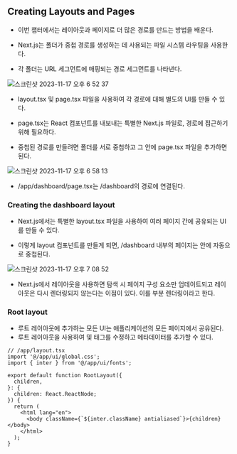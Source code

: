 ## Creating Layouts and Pages

- 이번 챕터에서는 레이아웃과 페이지로 더 많은 경로를 만드는 방법을 배운다.

- Next.js는 폴더가 중첩 경로를 생성하는 데 사용되는 파일 시스템 라우팅을 사용한다.
- 각 폴더는 URL 세그먼트에 매핑되는 경로 세그먼트를 나타낸다.

![스크린샷 2023-11-17 오후 6 52 37](https://github.com/second-hand-team-01/second-hand/assets/101160636/2d572b89-2397-4118-8064-7a8d83c8a8c4)

- layout.tsx 및 page.tsx 파일을 사용하여 각 경로에 대해 별도의 UI를 만들 수 있다.

- page.tsx는 React 컴포넌트를 내보내는 특별한 Next.js 파일로, 경로에 접근하기 위해 필요하다.

- 중첩된 경로를 만들려면 폴더를 서로 중첩하고 그 안에 page.tsx 파일을 추가하면 된다.

![스크린샷 2023-11-17 오후 6 58 13](https://github.com/second-hand-team-01/second-hand/assets/101160636/cf53f89c-8ee8-4493-9162-919cb0f2610a)

- /app/dashboard/page.tsx는 /dashboard의 경로에 연결된다.

### Creating the dashboard layout

- Next.js에서는 특별한 layout.tsx 파일을 사용하여 여러 페이지 간에 공유되는 UI를 만들 수 있다.

- 이렇게 layout 컴포넌트를 만들게 되면, /dashboard 내부의 페이지는 <Layout /> 안에 자동으로 중첩된다.

![스크린샷 2023-11-17 오후 7 08 52](https://github.com/second-hand-team-01/second-hand/assets/101160636/6a2cda7d-a68f-4d84-9ca5-97c3c592928c)

- Next.js에서 레이아웃을 사용하면 탐색 시 페이지 구성 요소만 업데이트되고 레이아웃은 다시 렌더링되지 않는다는 이점이 있다. 이를 부분 렌더링이라고 한다.

### Root layout

- 루트 레이아웃에 추가하는 모든 UI는 애플리케이션의 모든 페이지에서 공유된다.
- 루트 레이아웃을 사용하여 <html> 및 <body> 태그를 수정하고 메타데이터를 추가할 수 있다.

```tsx
// /app/layout.tsx
import '@/app/ui/global.css';
import { inter } from '@/app/ui/fonts';

export default function RootLayout({
  children,
}: {
  children: React.ReactNode;
}) {
  return (
    <html lang="en">
      <body className={`${inter.className} antialiased`}>{children}</body>
    </html>
  );
}
```
